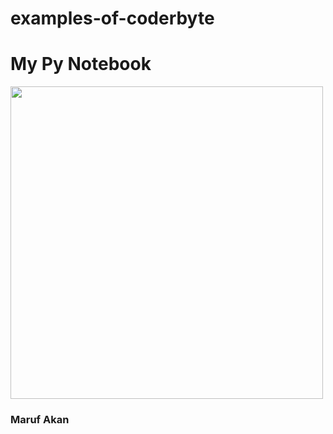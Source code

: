# examples-of-coderbyte
<h1> My Py Notebook </h1>

<img src="https://media.giphy.com/media/R03zWv5p1oNSQd91EP/giphy.gif"  width="500" >

### Maruf Akan
